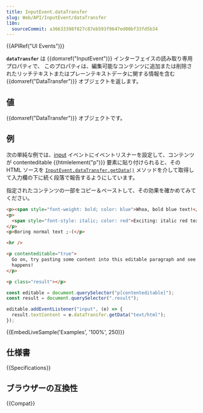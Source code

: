 ```yaml
---
title: InputEvent.dataTransfer
slug: Web/API/InputEvent/dataTransfer
l10n:
  sourceCommit: a36633398f827c87eb593f9647ed00bf33fd5b34
---
```


{{APIRef("UI Events")}}

**`dataTransfer`** は {{domxref("InputEvent")}} インターフェイスの読み取り専用プロパティで、 このプロパティは、編集可能なコンテンツに追加または削除されたリッチテキストまたはプレーンテキストデータに関する情報を含む {{domxref("DataTransfer")}} オブジェクトを返します。

## 値

{{domxref("DataTransfer")}} オブジェクトです。

## 例

次の単純な例では、[input](/ja/docs/Web/API/HTMLElement/input_event) イベントにイベントリスナーを設定して、コンテンツが contenteditable {{htmlelement("p")}} 要素に貼り付けられると、その HTML ソースを [`InputEvent.dataTransfer.getData()`](/ja/docs/Web/API/DataTransfer/getData) メソッドを介して取得して入力欄の下に続く段落で報告するようにしています。

指定されたコンテンツの一部をコピー＆ペーストして、その効果を確かめてみてください。

```html
<p><span style="font-weight: bold; color: blue">Whoa, bold blue text!</span></p>
<p>
  <span style="font-style: italic; color: red">Exciting: italic red text!</span>
</p>
<p>Boring normal text ;-(</p>

<hr />

<p contenteditable="true">
  Go on, try pasting some content into this editable paragraph and see what
  happens!
</p>

<p class="result"></p>
```

```js
const editable = document.querySelector("p[contenteditable]");
const result = document.querySelector(".result");

editable.addEventListener("input", (e) => {
  result.textContent = e.dataTransfer.getData("text/html");
});
```

{{EmbedLiveSample('Examples', '100%', 250)}}

## 仕様書

{{Specifications}}

## ブラウザーの互換性

{{Compat}}
